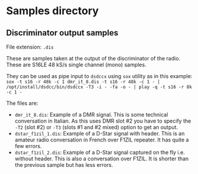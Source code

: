 <h1>Samples directory</h1>

<h2>Discriminator output samples</h2>

File extension: `.dis`

These are samples taken at the output of the discriminator of the radio. These are S16LE 48 kS/s single channel (mono) samples. 

They can be used as pipe input to `dsdccx` using `sox` utility as in this example: `sox -t s16 -r 48k -c 1 dmr_it_8.dis -t s16 -r 48k -c 1 - | /opt/install/dsdcc/bin/dsdccx -T3 -i - -fa -o - | play -q -t s16 -r 8k -c 1 -`

The files are:

  - `dmr_it_8.dis`: Example of a DMR signal. This is some technical conversation in Italian. As this uses DMR slot #2 you have to specify the `-T2` (slot #2) or `-T3` (slots #1 and #2 mixed) option to get an output.
  - `dstar_f1zil_1.dis`: Example of a D-Star signal with header. This is an amateur radio conversation in French over F1ZIL repeater. It has quite a few errors.
  - `dstar_f1zil_2.dis`: Example of a D-Star signal captured on the fly i.e. without header. This is also a conversation over F1ZIL. It is shorter than the previous sample but has less errors. 
